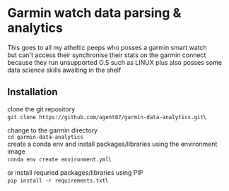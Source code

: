 # Garmin watch data parsing & analytics
This goes to all my atheltic peeps who posses a garmin smart watch \
but can't access their synchronise their stats on the garmin connect \
because they run unsupported O.S such as LINUX plus also posses some \
data science skills awaiting in the shelf

## Installation
clone the git repository\
`git clone https://github.com/agent87/garmin-data-analytics.git`\

change to the garmin directory\
`cd garmin-data-analytics`\
create a conda env and install packages/libraries using the environment image\
`conda env create environment.yml`\

or install requried packages/libraries using PIP\
`pip install -r requirements.txt`\


